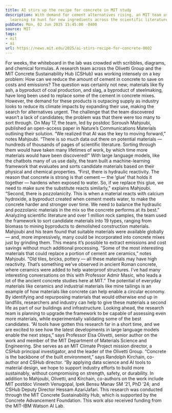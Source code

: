 ```yaml
---
title: AI stirs up the recipe for concrete in MIT study
description: With demand for cement alternatives rising, an MIT team uses machine
  learning to hunt for new ingredients across the scientific literature.
pubDate: Mon, 02 Jun 2025 15:45:00 -0400
source: MIT
tags:
- mit
- ai
url: https://news.mit.edu/2025/ai-stirs-recipe-for-concrete-0602
---
```


For weeks, the whiteboard in the lab was crowded with scribbles, diagrams, and chemical formulas. A research team across the Olivetti Group and the MIT Concrete Sustainability Hub (CSHub) was working intensely on a key problem: How can we reduce the amount of cement in concrete to save on costs and emissions?
The question was certainly not new; materials like fly ash, a byproduct of coal production, and slag, a byproduct of steelmaking, have long been used to replace some of the cement in concrete mixes. However, the demand for these products is outpacing supply as industry looks to reduce its climate impacts by expanding their use, making the search for alternatives urgent. The challenge that the team discovered wasn’t a lack of candidates; the problem was that there were too many to sort through.
On May 17, the team, led by postdoc Soroush Mahjoubi, published an open-access paper in Nature’s Communications Materials outlining their solution. “We realized that AI was the key to moving forward,” notes Mahjoubi. “There is so much data out there on potential materials — hundreds of thousands of pages of scientific literature. Sorting through them would have taken many lifetimes of work, by which time more materials would have been discovered!”
With large language models, like the chatbots many of us use daily, the team built a machine-learning framework that evaluates and sorts candidate materials based on their physical and chemical properties.
“First, there is hydraulic reactivity. The reason that concrete is strong is that cement — the ‘glue’ that holds it together — hardens when exposed to water. So, if we replace this glue, we need to make sure the substitute reacts similarly,” explains Mahjoubi. “Second, there is pozzolanicity. This is when a material reacts with calcium hydroxide, a byproduct created when cement meets water, to make the concrete harder and stronger over time. We need to balance the hydraulic and pozzolanic materials in the mix so the concrete performs at its best.”
Analyzing scientific literature and over 1 million rock samples, the team used the framework to sort candidate materials into 19 types, ranging from biomass to mining byproducts to demolished construction materials. Mahjoubi and his team found that suitable materials were available globally — and, more impressively, many could be incorporated into concrete mixes just by grinding them. This means it’s possible to extract emissions and cost savings without much additional processing.
“Some of the most interesting materials that could replace a portion of cement are ceramics,” notes Mahjoubi. “Old tiles, bricks, pottery — all these materials may have high reactivity. That’s something we’ve observed in ancient Roman concrete, where ceramics were added to help waterproof structures. I’ve had many interesting conversations on this with Professor Admir Masic, who leads a lot of the ancient concrete studies here at MIT.”
The potential of everyday materials like ceramics and industrial materials like mine tailings is an example of how materials like concrete can help enable a circular economy. By identifying and repurposing materials that would otherwise end up in landfills, researchers and industry can help to give these materials a second life as part of our buildings and infrastructure.
Looking ahead, the research team is planning to upgrade the framework to be capable of assessing even more materials, while experimentally validating some of the best candidates. “AI tools have gotten this research far in a short time, and we are excited to see how the latest developments in large language models enable the next steps,” says Professor Elsa Olivetti, senior author on the work and member of the MIT Department of Materials Science and Engineering. She serves as an MIT Climate Project mission director, a CSHub principal investigator, and the leader of the Olivetti Group.
“Concrete is the backbone of the built environment,” says Randolph Kirchain, co-author and CSHub director. “By applying data science and AI tools to material design, we hope to support industry efforts to build more sustainably, without compromising on strength, safety, or durability.
In addition to Mahjoubi, Olivetti, and Kirchain, co-authors on the work include MIT postdoc Vineeth Venugopal, Ipek Bensu Manav SM ’21, PhD ’24; and CSHub Deputy Director Hessam AzariJafari.
This research was conducted through the MIT Concrete Sustainability Hub, which is supported by the Concrete Advancement Foundation. This work also received funding from the MIT-IBM Watson AI Lab.